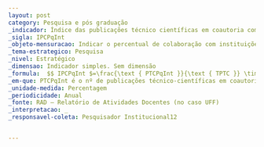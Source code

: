 ```yaml
---
layout: post
category: Pesquisa e pós graduação
_indicador: Índice das publicações técnico científicas em coautoria com pesquisadores de instituições internacionais 
_sigla: IPCPqInt
_objeto-mensuracao: Indicar o percentual de colaboração com instituições internacionais
_tema-estrategico: Pesquisa
_nivel: Estratégico
_dimensao: Indicador simples. Sem dimensão
_formula:  $$ IPCPqInt $=\frac{\text { PTCPqInt }}{\text { TPTC }} \times 100$ $$
_em-que: PTCPqInt é o nº de publicações técnico-científicas em coautoria com Pesquisas Internacionais; e TPTC é o nº total de publicações técnico-científicas.
_unidade-medida: Percentagem
_periodicidade: Anual
_fonte: RAD – Relatório de Atividades Docentes (no caso UFF)
_interpretacao: _
_responsavel-coleta: Pesquisador Institucional12  


---
```

